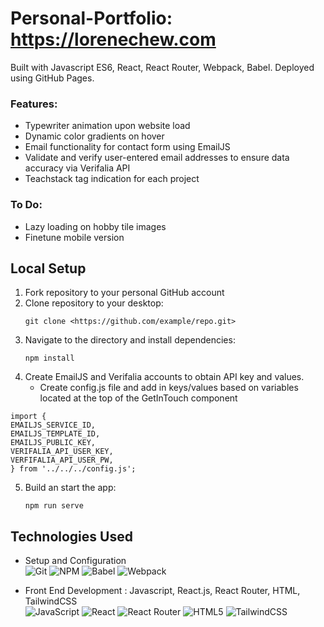 # Personal-Portfolio: https://lorenechew.com

Built with Javascript ES6, React, React Router, Webpack, Babel. Deployed using GitHub Pages.

### Features: 
- Typewriter animation upon website load
- Dynamic color gradients on hover
- Email functionality for contact form using EmailJS
- Validate and verify user-entered email addresses to ensure data accuracy via Verifalia API
- Teachstack tag indication for each project
  
### To Do:
- Lazy loading on hobby tile images
- Finetune mobile version

## Local Setup
1. Fork repository to your personal GitHub account
2. Clone repository to your desktop:
   ```
   git clone <https://github.com/example/repo.git>
   ```
2. Navigate to the directory and install dependencies:
   ```
   npm install
   ```
3. Create EmailJS and Verifalia accounts to obtain API key and values.
   - Create config.js file and add in keys/values based on variables located at the top of the GetInTouch component
  ```
  import {
  EMAILJS_SERVICE_ID,
  EMAILJS_TEMPLATE_ID,
  EMAILJS_PUBLIC_KEY,
  VERIFALIA_API_USER_KEY,
  VERFIFALIA_API_USER_PW,
  } from '../../../config.js';
  ```
5. Build an start the app:
   ```
   npm run serve
   ```


## Technologies Used

- Setup and Configuration \
![Git](https://img.shields.io/badge/git-%23F05033.svg?style=for-the-badge&logo=git&logoColor=white)
![NPM](https://img.shields.io/badge/NPM-%23000000.svg?style=for-the-badge&logo=npm&logoColor=white)
![Babel](https://img.shields.io/badge/Babel-F9DC3e?style=for-the-badge&logo=babel&logoColor=black)
![Webpack](https://img.shields.io/badge/webpack-%238DD6F9.svg?style=for-the-badge&logo=webpack&logoColor=black)

- Front End Development : Javascript, React.js, React Router, HTML, TailwindCSS \
![JavaScript](https://img.shields.io/badge/javascript-%23323330.svg?style=for-the-badge&logo=javascript&logoColor=%23F7DF1E)
![React](https://img.shields.io/badge/react-%2320232a.svg?style=for-the-badge&logo=react&logoColor=%2361DAFB)
![React Router](https://img.shields.io/badge/React_Router-CA4245?style=for-the-badge&logo=react-router&logoColor=white)
![HTML5](https://img.shields.io/badge/html5-%23E34F26.svg?style=for-the-badge&logo=html5&logoColor=white)
![TailwindCSS](https://img.shields.io/badge/tailwindcss-0F172A?&logo=tailwindcss)




